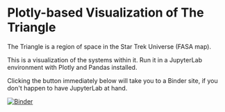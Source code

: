 # Plotly-based Visualization of The Triangle

The Triangle is a region of space in the Star Trek Universe (FASA map).

This is a visualization of the systems within it.  Run it in a
JupyterLab environment with Plotly and Pandas installed.

Clicking the button immediately below will take you to a Binder site, if
you don't happen to have JupyterLab at hand.

[![Binder](https://mybinder.org/badge_logo.svg)](https://mybinder.org/v2/gh/athornton/fasa-triangle-vis/HEAD?labpath=Visualization.ipynb)

